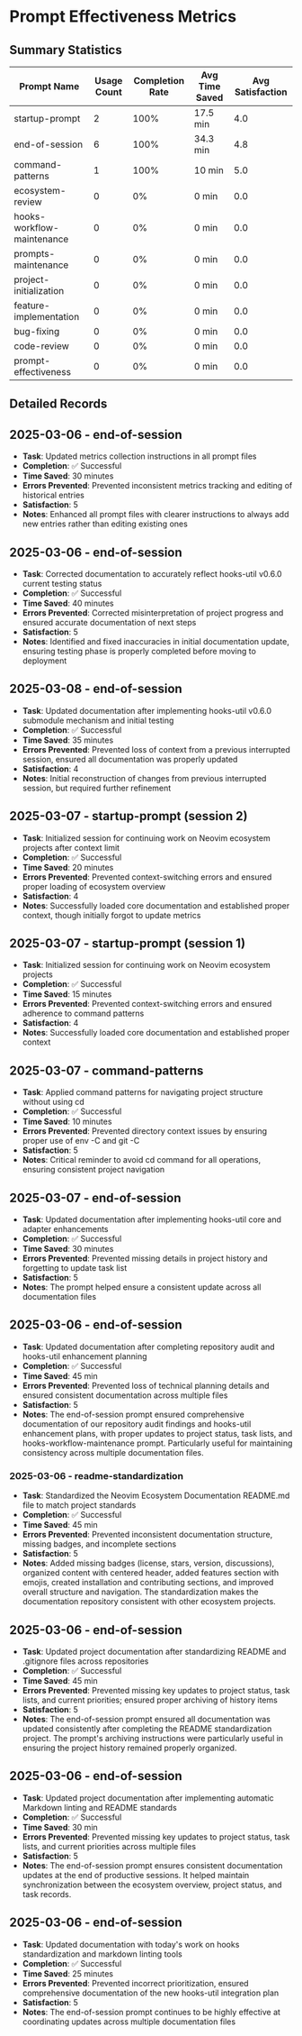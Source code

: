 
# Prompt Effectiveness Metrics

## Summary Statistics

| Prompt Name | Usage Count | Completion Rate | Avg Time Saved | Avg Satisfaction |
|-------------|-------------|----------------|----------------|------------------|
| startup-prompt | 2 | 100% | 17.5 min | 4.0 |
| end-of-session | 6 | 100% | 34.3 min | 4.8 |
| command-patterns | 1 | 100% | 10 min | 5.0 |
| ecosystem-review | 0 | 0% | 0 min | 0.0 |
| hooks-workflow-maintenance | 0 | 0% | 0 min | 0.0 |
| prompts-maintenance | 0 | 0% | 0 min | 0.0 |
| project-initialization | 0 | 0% | 0 min | 0.0 |
| feature-implementation | 0 | 0% | 0 min | 0.0 |
| bug-fixing | 0 | 0% | 0 min | 0.0 |
| code-review | 0 | 0% | 0 min | 0.0 |
| prompt-effectiveness | 0 | 0% | 0 min | 0.0 |

## Detailed Records

## 2025-03-06 - end-of-session

- **Task**: Updated metrics collection instructions in all prompt files
- **Completion**: ✅ Successful
- **Time Saved**: 30 minutes
- **Errors Prevented**: Prevented inconsistent metrics tracking and editing of historical entries
- **Satisfaction**: 5
- **Notes**: Enhanced all prompt files with clearer instructions to always add new entries rather than editing existing ones

## 2025-03-06 - end-of-session

- **Task**: Corrected documentation to accurately reflect hooks-util v0.6.0 current testing status
- **Completion**: ✅ Successful
- **Time Saved**: 40 minutes
- **Errors Prevented**: Corrected misinterpretation of project progress and ensured accurate documentation of next steps
- **Satisfaction**: 5
- **Notes**: Identified and fixed inaccuracies in initial documentation update, ensuring testing phase is properly completed before moving to deployment

## 2025-03-08 - end-of-session

- **Task**: Updated documentation after implementing hooks-util v0.6.0 submodule mechanism and initial testing
- **Completion**: ✅ Successful
- **Time Saved**: 35 minutes
- **Errors Prevented**: Prevented loss of context from a previous interrupted session, ensured all documentation was properly updated
- **Satisfaction**: 4
- **Notes**: Initial reconstruction of changes from previous interrupted session, but required further refinement

## 2025-03-07 - startup-prompt (session 2)

- **Task**: Initialized session for continuing work on Neovim ecosystem projects after context limit
- **Completion**: ✅ Successful
- **Time Saved**: 20 minutes
- **Errors Prevented**: Prevented context-switching errors and ensured proper loading of ecosystem overview
- **Satisfaction**: 4
- **Notes**: Successfully loaded core documentation and established proper context, though initially forgot to update metrics

## 2025-03-07 - startup-prompt (session 1)

- **Task**: Initialized session for continuing work on Neovim ecosystem projects
- **Completion**: ✅ Successful
- **Time Saved**: 15 minutes
- **Errors Prevented**: Prevented context-switching errors and ensured adherence to command patterns
- **Satisfaction**: 4
- **Notes**: Successfully loaded core documentation and established proper context

## 2025-03-07 - command-patterns

- **Task**: Applied command patterns for navigating project structure without using cd
- **Completion**: ✅ Successful
- **Time Saved**: 10 minutes
- **Errors Prevented**: Prevented directory context issues by ensuring proper use of env -C and git -C
- **Satisfaction**: 5
- **Notes**: Critical reminder to avoid cd command for all operations, ensuring consistent project navigation

## 2025-03-07 - end-of-session

- **Task**: Updated documentation after implementing hooks-util core and adapter enhancements
- **Completion**: ✅ Successful
- **Time Saved**: 30 minutes
- **Errors Prevented**: Prevented missing details in project history and forgetting to update task list
- **Satisfaction**: 5
- **Notes**: The prompt helped ensure a consistent update across all documentation files

## 2025-03-06 - end-of-session

- **Task**: Updated documentation after completing repository audit and hooks-util enhancement planning 
- **Completion**: ✅ Successful
- **Time Saved**: 45 min
- **Errors Prevented**: Prevented loss of technical planning details and ensured consistent documentation across multiple files
- **Satisfaction**: 5
- **Notes**: The end-of-session prompt ensured comprehensive documentation of our repository audit findings and hooks-util enhancement plans, with proper updates to project status, task lists, and hooks-workflow-maintenance prompt. Particularly useful for maintaining consistency across multiple documentation files.

### 2025-03-06 - readme-standardization

- **Task**: Standardized the Neovim Ecosystem Documentation README.md file to match project standards
- **Completion**: ✅ Successful
- **Time Saved**: 45 min
- **Errors Prevented**: Prevented inconsistent documentation structure, missing badges, and incomplete sections
- **Satisfaction**: 5
- **Notes**: Added missing badges (license, stars, version, discussions), organized content with centered header, added features section with emojis, created installation and contributing sections, and improved overall structure and navigation. The standardization makes the documentation repository consistent with other ecosystem projects.

## 2025-03-06 - end-of-session

- **Task**: Updated project documentation after standardizing README and .gitignore files across repositories
- **Completion**: ✅ Successful
- **Time Saved**: 45 min
- **Errors Prevented**: Prevented missing key updates to project status, task lists, and current priorities; ensured proper archiving of history items
- **Satisfaction**: 5
- **Notes**: The end-of-session prompt ensured all documentation was updated consistently after completing the README standardization project. The prompt's archiving instructions were particularly useful in ensuring the project history remained properly organized.

## 2025-03-06 - end-of-session

- **Task**: Updated project documentation after implementing automatic Markdown linting and README standards
- **Completion**: ✅ Successful
- **Time Saved**: 30 min
- **Errors Prevented**: Prevented missing key updates to project status, task lists, and current priorities across multiple files
- **Satisfaction**: 5
- **Notes**: The end-of-session prompt ensures consistent documentation updates at the end of productive sessions. It helped maintain synchronization between the ecosystem overview, project status, and task records.

## 2025-03-06 - end-of-session

- **Task**: Updated documentation with today's work on hooks standardization and markdown linting tools
- **Completion**: ✅ Successful
- **Time Saved**: 25 minutes
- **Errors Prevented**: Prevented incorrect prioritization, ensured comprehensive documentation of the new hooks-util integration plan
- **Satisfaction**: 5
- **Notes**: The end-of-session prompt continues to be highly effective at coordinating updates across multiple documentation files
